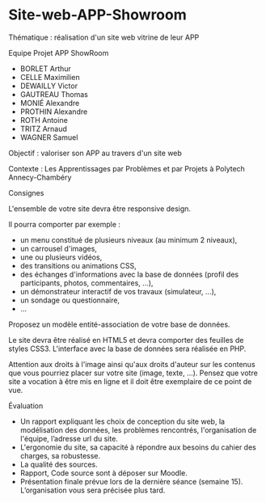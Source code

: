 # Site-web-APP-Showroom
Thématique : réalisation d'un site web vitrine de leur APP

Equipe Projet APP ShowRoom
- BORLET Arthur
- CELLE Maximilien
- DEWAILLY Victor
- GAUTREAU Thomas
- MONIÉ Alexandre
- PROTHIN Alexandre
- ROTH Antoine
- TRITZ Arnaud
- WAGNER Samuel

Objectif : valoriser son APP au travers d'un site web

Contexte : Les Apprentissages par Problèmes et par Projets à Polytech Annecy-Chambéry

Consignes

L'ensemble de votre site devra être responsive design.

Il pourra comporter par exemple :
- un menu constitué de plusieurs niveaux (au minimum 2 niveaux),
- un carrousel d'images,
- une ou plusieurs vidéos,
- des transitions ou animations CSS,
- des échanges d'informations avec la base de données (profil des participants, photos, commentaires, ...),
- un démonstrateur interactif de vos travaux (simulateur, ...),
- un sondage ou questionnaire,
- …

Proposez un modèle entité-association de votre base de données.

Le site devra être réalisé en HTML5 et devra comporter des feuilles de styles CSS3. L'interface avec la base de données sera réalisée en PHP.

Attention aux droits à l'image ainsi qu'aux droits d'auteur sur les contenus que vous pourriez placer sur votre site (image, texte, ...). Pensez que votre site a vocation à être mis en ligne et il doit être exemplaire de ce point de vue.

Évaluation

- Un rapport expliquant les choix de conception du site web, la modélisation des données, les problèmes rencontrés, l'organisation de l'équipe, l’adresse url du site.
- L'ergonomie du site, sa capacité à répondre aux besoins du cahier des charges, sa robustesse.
- La qualité des sources.
- Rapport, Code source sont à déposer sur Moodle.
- Présentation finale prévue lors de la dernière séance (semaine 15). L’organisation vous sera précisée plus tard.